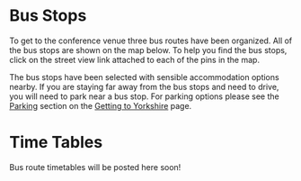 # Bus Stops

To get to the conference venue three bus routes have been organized. All of the bus stops are shown on the map below.  To help you find the bus stops, click on the street view link attached to each of the pins in the map.

The bus stops have been selected with sensible accommodation options nearby.  If you are staying far away from the bus stops and need to drive, you will need to park near a bus stop.  For parking options please see the [Parking](/travel#parking-options) section on the [Getting to Yorkshire](/travel) page.

<ClientOnly>
  <BusStopsMap/>
</ClientOnly>


# Time Tables

Bus route timetables will be posted here soon!


